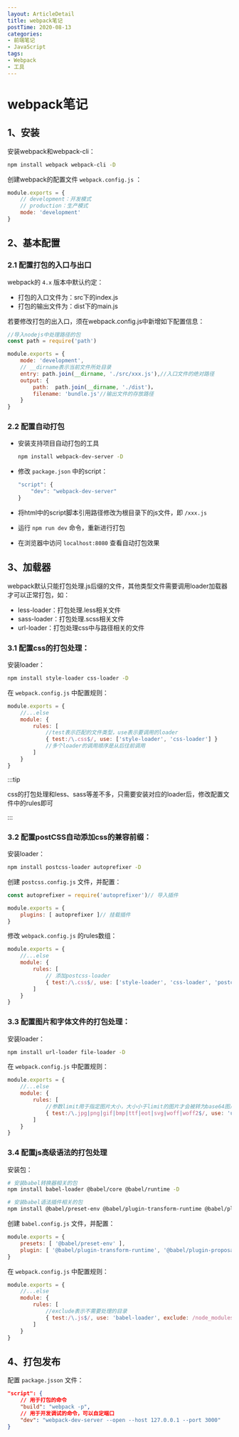 ```yaml
---
layout: ArticleDetail
title: webpack笔记
postTime: 2020-08-13
categories: 
- 前端笔记
- JavaScript
tags:
- Webpack
- 工具
---
```


# webpack笔记

## 1、安装

安装webpack和webpack-cli：

~~~bash
npm install webpack webpack-cli -D
~~~

创建webpack的配置文件 `webpack.config.js` ：

~~~js
module.exports = {
    // development：开发模式
    // production：生产模式
	mode: 'development'
}
~~~



## 2、基本配置

### 2.1 配置打包的入口与出口

webpack的 `4.x` 版本中默认约定：

- 打包的入口文件为：src下的index.js
- 打包的输出文件为：dist下的main.js

若要修改打包的出入口，须在webpack.config.js中新增如下配置信息：

~~~js
//导入nodejs中处理路径的包
const path = require('path')

module.exports = {
	mode: 'development',
    // __dirname表示当前文件所处目录
    entry: path.join(__dirname, './src/xxx.js'),//入口文件的绝对路径
    output: {
        path:  path.join(__dirname, './dist')，
        filename: 'bundle.js'//输出文件的存放路径
    }
}
~~~



### 2.2 配置自动打包

- 安装支持项目自动打包的工具

  ~~~bash
  npm install webpack-dev-server -D
  ~~~

- 修改 `package.json` 中的script：

  ~~~js
  "script": {
      "dev": "webpack-dev-server"
  }
  ~~~

- 将html中的script脚本引用路径修改为根目录下的js文件，即 `/xxx.js`

- 运行 `npm run dev` 命令，重新进行打包

- 在浏览器中访问 `localhost:8080` 查看自动打包效果



## 3、加载器

webpack默认只能打包处理.js后缀的文件，其他类型文件需要调用loader加载器才可以正常打包，如：

- less-loader：打包处理.less相关文件
- sass-loader：打包处理.scss相关文件
- url-loader：打包处理css中与路径相关的文件

### 3.1 配置css的打包处理：

安装loader：

~~~bash
npm install style-loader css-loader -D
~~~

在 `webpack.config.js` 中配置规则：

~~~js
module.exports = {
    //...else
    module: {
        rules: [
            //test表示匹配的文件类型，use表示要调用的loader
            { test:/\.css$/, use: ['style-loader', 'css-loader'] }
    		//多个loader的调用顺序是从后往前调用
        ]
    }
}
~~~

:::tip

css的打包处理和less、sass等差不多，只需要安装对应的loader后，修改配置文件中的rules即可

:::

### 3.2 配置postCSS自动添加css的兼容前缀：

安装loader：

~~~bash
npm install postcss-loader autoprefixer -D
~~~

创建 `postcss.config.js` 文件，并配置：

~~~js
const autoprefixer = require('autoprefixer')// 导入插件

module.exports = {
    plugins: [ autoprefixer ]// 挂载插件
}
~~~

修改 `webpack.config.js` 的rules数组：

~~~js
module.exports = {
    //...else
    module: {
        rules: [
            // 添加postcss-loader
            { test:/\.css$/, use: ['style-loader', 'css-loader', 'postcss-loader'] }
        ]
    }
}
~~~

### 3.3 配置图片和字体文件的打包处理：

安装loader：

~~~bash
npm install url-loader file-loader -D
~~~

在 `webpack.config.js` 中配置规则：

~~~js
module.exports = {
    //...else
    module: {
        rules: [
        	//参数limit用于指定图片大小，大小小于limit的图片才会被转为base64图片
            { test:/\.jpg|png|gif|bmp|ttf|eot|svg|woff|woff2$/, use: 'url-loader?limit=xxx' }
        ]
    }
}
~~~

### 3.4 配置js高级语法的打包处理

安装包：

~~~bash
# 安装babel转换器相关的包
npm install babel-loader @babel/core @babel/runtime -D

# 安装babel语法插件相关的包
npm install @babel/preset-env @babel/plugin-transform-runtime @babel/plugin-proposal-class-properties -D
~~~

创建 `babel.config.js` 文件，并配置：

~~~js
module.exports = {
    presets: [ '@babel/preset-env' ],
    plugin: [ '@babel/plugin-transform-runtime', '@babel/plugin-proposal-class-properties' ]
}
~~~

在 `webpack.config.js` 中配置规则：

~~~js
module.exports = {
    //...else
    module: {
        rules: [
        	//exclude表示不需要处理的目录
            { test:/\.js$/, use: 'babel-loader', exclude: /node_modules/ }
        ]
    }
}
~~~



## 4、打包发布

配置 `package.jsson` 文件：

~~~json
"script": {
    // 用于打包的命令
    "build": "webpack -p",
    // 用于开发调试的命令，可以自定端口
    "dev": "webpack-dev-server --open --host 127.0.0.1 --port 3000"
}
~~~